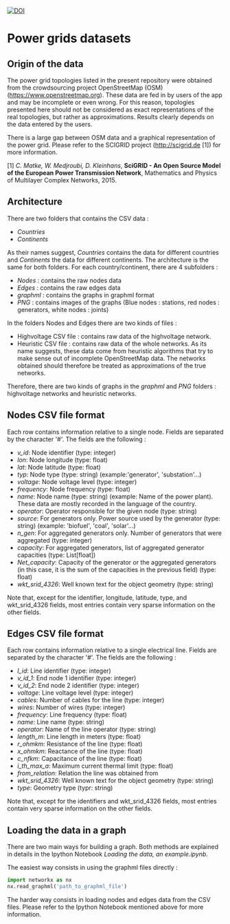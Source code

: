 [![DOI](https://zenodo.org/badge/DOI/10.5281/zenodo.250427.svg)](https://doi.org/10.5281/zenodo.250427)

# Power grids datasets

## Origin of the data

The power grid topologies listed in the present repository were obtained from the crowdsourcing project OpenStreetMap (OSM) (https://www.openstreetmap.org). These data are fed in by users of the app and may be incomplete or even wrong. For this reason, topologies presented here should not be considered as exact representations of the real topologies, but rather as approximations. Results clearly depends on the data entered by the users. 

There is a large gap between OSM data and a graphical representation of the power grid. Please refer to the SCIGRID project (http://scigrid.de [1]) for more information.

[1] *C. Matke, W. Medjroubi, D. Kleinhans*, **SciGRID - An Open Source Model of the European Power Transmission Network**, Mathematics and Physics of Multilayer Complex Networks, 2015.

## Architecture

There are two folders that contains the CSV data :

- *Countries*
- *Continents*

As their names suggest, *Countries* contains the data for different countries and *Continents* the data for different continents. The architecture is the same for both folders. For each country/continent, there are 4 subfolders :

- *Nodes* : contains the raw nodes data
- *Edges* : contains the raw edges data
- *graphml* : contains the graphs in graphml format
- *PNG* : contains images of the graphs (Blue nodes : stations, red nodes : generators, white nodes : joints)

In the folders Nodes and Edges there are two kinds of files :

- Highvoltage CSV file : contains raw data of the highvoltage network.
- Heuristic CSV file : contains raw data of the whole networks. As its name suggests, these data come from heuristic algorithms that try to make sense out of incomplete OpenStreetMap data. The networks obtained should therefore be treated as approximations of the true networks.

Therefore, there are two kinds of graphs in the *graphml* and *PNG* folders : highvoltage networks and heuristic networks.

## Nodes CSV file format

Each row contains information relative to a single node. Fields are separated by the character '#'. The fields are the following :

- *v_id*: Node identifier (type: integer)
- *lon*: Node longitude (type: float)
- *lat*: Node latitude (type: float)
- *typ*: Node type (type: string) (example:'generator', 'substation'...)
- *voltage*: Node voltage level (type: integer)
- *frequency*: Node frequency (type: float)
- *name*: Node name (type: string) (example: Name of the power plant). These data are mostly recorded in the language of the country.
- *operator*: Operator responsible for the given node (type: string)
- *source*: For generators only. Power source used by the generator (type: string) (example: 'biofuel', 'coal', 'solar'...)
- *n_gen*: For aggregated generators only. Number of generators that were aggregated (type: integer)
- *capacity*: For aggregated generators, list of aggregated generator capacities (type: List[float])
- *Net_capacity*: Capacity of the generator or the aggregated generators (in this case, it is the sum of the capacities in the previous field) (type: float)
- *wkt_srid_4326*: Well known text for the object geometry (type: string) 

Note that, except for the identifier, longitude, latitude, type, and wkt_srid_4326 fields, most entries contain very sparse information on the other fields.

## Edges CSV file format

Each row contains information relative to a single electrical line. Fields are separated by the character '#'. The fields are the following :

- *l_id*: Line identifier (type: integer)
- *v_id_1*: End node 1 identifier (type: integer)
- *v_id_2*: End node 2 identifier (type: integer)
- *voltage*: Line voltage level (type: integer)
- *cables*: Number of cables for the line (type: integer)
- *wires*: Number of wires (type: integer)
- *frequency*: Line frequency (type: float)
- *name*: Line name (type: string)
- *operator*: Name of the line operator (type: string)
- *length_m*: Line length in meters (type: float)
- *r_ohmkm*: Resistance of the line (type: float)
- *x_ohmkm*: Reactance of the line (type: float)
- *c_nfkm*: Capacitance of the line (type: float)
- *i_th_max_a*: Maximum current thermal limit (type: float)
- *from_relation*: Relation the line was obtained from
- *wkt_srid_4326*: Well known text for the object geometry (type: string) 
- *type*: Geometry type (typr: string)

Note that, except for the identifiers and wkt_srid_4326 fields, most entries contain very sparse information on the other fields.


## Loading the data in a graph

There are two main ways for building a graph. Both methods are explained in details in the Ipython Notebook *Loading the data, an example.ipynb*. 

The easiest way consists in using the graphml files directly :

```python
import networkx as nx
nx.read_graphml('path_to_graphml_file')
```

The harder way consists in loading nodes and edges data from the CSV files. Please refer to the Ipython Notebook mentioned above for more information.

